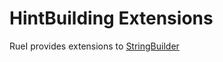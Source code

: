 # HintBuilding Extensions
RueI provides extensions to [StringBuilder](https://learn.microsoft.com/en-us/dotnet/api/system.text.stringbuilder?view=net-7.0)